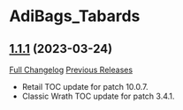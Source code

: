 # AdiBags_Tabards

## [1.1.1](https://github.com/ZelionGG/AdiBags_Tabards/tree/v1.1.1) (2023-03-24)

[Full Changelog](https://github.com/ZelionGG/AdiBags_Tabards/compare/v1.1...v1.1.1) [Previous Releases](https://github.com/ZelionGG/AdiBags_Tabards/releases)

- Retail TOC update for patch 10.0.7.
- Classic Wrath TOC update for patch 3.4.1.
